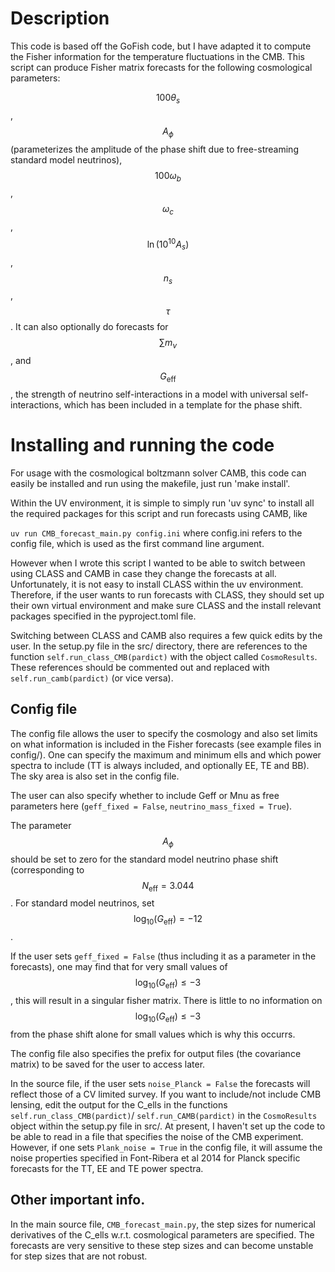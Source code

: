 # Description 

This code is based off the GoFish code, but I have adapted it to compute the Fisher information for the temperature fluctuations in the CMB. This script can produce Fisher matrix forecasts for the following cosmological parameters:

$$100\theta_s$$, $$A_{\phi}$$ (parameterizes the amplitude of the phase shift due to free-streaming standard model neutrinos), $$100\omega_b$$, $$\omega_{c}$$, $$\ln{(10^{10} A_s)}$$, $$n_s$$, $$\tau$$. It can also optionally do forecasts for $$\sum m_{\nu}$$, and $$G_{\mathrm{eff}}$$, the strength of neutrino self-interactions in a model with universal self-interactions, which has been included in a template for the phase shift. 

# Installing and running the code 

For usage with the cosmological boltzmann solver CAMB, this code can easily be installed and run using the makefile, just run 'make install'. 

Within the UV environment, it is simple to simply run 'uv sync' to install all the required packages for this script and run forecasts using CAMB, like

```uv run CMB_forecast_main.py config.ini``` where config.ini refers to the config file, which is used as the first command line argument. 

However when I wrote this script I wanted to be able to switch between using CLASS and CAMB in case they change the forecasts at all. Unfortunately, it is not easy to install CLASS within the uv environment. Therefore, if the user wants to run forecasts with CLASS, they should set up their own virtual environment and make sure CLASS and the install relevant packages specified in the pyproject.toml file. 

Switching between CLASS and CAMB also requires a few quick edits by the user. In the setup.py file in the src/ directory, there are references to the function ```self.run_class_CMB(pardict)``` with the object called ```CosmoResults```. These references should be commented out and replaced with  ```self.run_camb(pardict)``` (or vice versa). 


## Config file 

The config file allows the user to specify the cosmology and also set limits on what information is included in the Fisher forecasts (see example files in config/). One can specify the maximum and minimum ells and which power spectra to include (TT is always included, and optionally EE, TE and BB). The sky area is also set in the config file. 

The user can also specify whether to include Geff or Mnu as free parameters here (```geff_fixed = False```, ```neutrino_mass_fixed = True```). 

The parameter $$A_{\phi}$$ should be set to zero for the standard model neutrino phase shift (corresponding to $$N_{\mathrm{eff}} = 3.044$$. For standard model neutrinos, set $$\log_{10}{(G_{\mathrm{eff}})} = -12$$. 

If the user sets ```geff_fixed = False``` (thus including it as a parameter in the forecasts), one may find that for very small values of $$\log_{10}{(G_{\mathrm{eff}})} \leq -3$$, this will result in a singular fisher matrix. There is little to no information on $$\log_{10}{(G_{\mathrm{eff}})} \leq -3$$ from the phase shift alone for small values which is why this occurrs. 

The config file also specifies the prefix for output files (the covariance matrix) to be saved for the user to access later. 

In the source file, if the user sets ```noise_Planck = False``` the forecasts will reflect those of a CV limited survey. If you want to include/not include CMB lensing, edit the output for the C_ells in the functions ```self.run_class_CMB(pardict)```/ ```self.run_CAMB(pardict)``` in the ```CosmoResults``` object within the setup.py file in src/. At present, I haven't set up the code to be able to read in a file that specifies the noise of the CMB experiment. However, if one sets ```Plank_noise = True``` in the config file, it will assume the noise properties specified in Font-Ribera et al 2014 for Planck specific forecasts for the TT, EE and TE power spectra. 

## Other important info.

In the main source file, ```CMB_forecast_main.py```, the step sizes for numerical derivatives of the C_ells w.r.t. cosmological parameters are specified. The forecasts are very sensitive to these step sizes and can become unstable for step sizes that are not robust.


